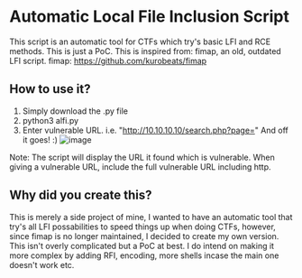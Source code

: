 # Automatic Local File Inclusion Script

This script is an automatic tool for CTFs which try's basic LFI and RCE methods.
This is just a PoC. This is inspired from: fimap, an old, outdated LFI script.
fimap: https://github.com/kurobeats/fimap


## How to use it?
1) Simply download the .py file
2) python3 alfi.py
3) Enter vulnerable URL. i.e. "http://10.10.10.10/search.php?page="
And off it goes! :)
![image](https://github.com/Cameron-Skerritt/Personal-Projects/assets/122690042/4b7a91a3-c7eb-4e0b-bfa8-bd773bd86f48)

Note: The script will display the URL it found which is vulnerable.
When giving a vulnerable URL, include the full vulnerable URL including http.

## Why did you create this?
This is merely a side project of mine, I wanted to have an automatic tool that try's all LFI possabilities to speed things up when doing CTFs, however, since fimap is no longer maintained, I decided to create my own version.
This isn't overly complicated but a PoC at best.
I do intend on making it more complex by adding RFI, encoding, more shells incase the main one doesn't work etc.
